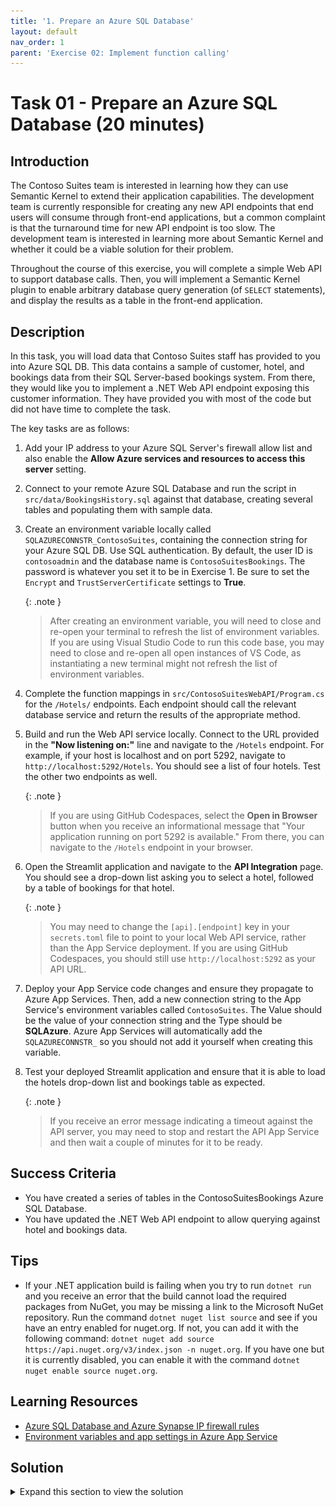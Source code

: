 ```yaml
---
title: '1. Prepare an Azure SQL Database'
layout: default
nav_order: 1
parent: 'Exercise 02: Implement function calling'
---
```


# Task 01 - Prepare an Azure SQL Database (20 minutes)

## Introduction

The Contoso Suites team is interested in learning how they can use Semantic Kernel to extend their application capabilities. The development team is currently responsible for creating any new API endpoints that end users will consume through front-end applications, but a common complaint is that the turnaround time for new API endpoint is too slow. The development team is interested in learning more about Semantic Kernel and whether it could be a viable solution for their problem.

Throughout the course of this exercise, you will complete a simple Web API to support database calls. Then, you will implement a Semantic Kernel plugin to enable arbitrary database query generation (of `SELECT` statements), and display the results as a table in the front-end application.

## Description

In this task, you will load data that Contoso Suites staff has provided to you into Azure SQL DB. This data contains a sample of customer, hotel, and bookings data from their SQL Server-based bookings system. From there, they would like you to implement a .NET Web API endpoint exposing this customer information. They have provided you with most of the code but did not have time to complete the task.

The key tasks are as follows:

1. Add your IP address to your Azure SQL Server's firewall allow list and also enable the **Allow Azure services and resources to access this server** setting.
2. Connect to your remote Azure SQL Database and run the script in `src/data/BookingsHistory.sql` against that database, creating several tables and populating them with sample data.
3. Create an environment variable locally called `SQLAZURECONNSTR_ContosoSuites`, containing the connection string for your Azure SQL DB. Use SQL authentication. By default, the user ID is `contosoadmin` and the database name is `ContosoSuitesBookings`. The password is whatever you set it to be in Exercise 1. Be sure to set the `Encrypt` and `TrustServerCertificate` settings to **True**.

    {: .note }
    > After creating an environment variable, you will need to close and re-open your terminal to refresh the list of environment variables. If you are using Visual Studio Code to run this code base, you may need to close and re-open all open instances of VS Code, as instantiating a new terminal might not refresh the list of environment variables.

4. Complete the function mappings in `src/ContosoSuitesWebAPI/Program.cs` for the `/Hotels/` endpoints. Each endpoint should call the relevant database service and return the results of the appropriate method.
5. Build and run the Web API service locally. Connect to the URL provided in the **"Now listening on:"** line and navigate to the `/Hotels` endpoint. For example, if your host is localhost and on port 5292, navigate to `http://localhost:5292/Hotels`. You should see a list of four hotels. Test the other two endpoints as well.

    {: .note }
    > If you are using GitHub Codespaces, select the **Open in Browser** button when you receive an informational message that "Your application running on port 5292 is available." From there, you can navigate to the `/Hotels` endpoint in your browser.

6. Open the Streamlit application and navigate to the **API Integration** page. You should see a drop-down list asking you to select a hotel, followed by a table of bookings for that hotel.

    {: .note }
    > You may need to change the `[api].[endpoint]` key in your `secrets.toml` file to point to your local Web API service, rather than the App Service deployment. If you are using GitHub Codespaces, you should still use `http://localhost:5292` as your API URL.

7. Deploy your App Service code changes and ensure they propagate to Azure App Services. Then, add a new connection string to the App Service's environment variables called `ContosoSuites`. The Value should be the value of your connection string and the Type should be **SQLAzure**. Azure App Services will automatically add the `SQLAZURECONNSTR_` so you should not add it yourself when creating this variable.
8. Test your deployed Streamlit application and ensure that it is able to load the hotels drop-down list and bookings table as expected.

    {: .note }
    > If you receive an error message indicating a timeout against the API server, you may need to stop and restart the API App Service and then wait a couple of minutes for it to be ready.

## Success Criteria

- You have created a series of tables in the ContosoSuitesBookings Azure SQL Database.
- You have updated the .NET Web API endpoint to allow querying against hotel and bookings data.

## Tips

- If your .NET application build is failing when you try to run `dotnet run` and you receive an error that the build cannot load the required packages from NuGet, you may be missing a link to the Microsoft NuGet repository. Run the command `dotnet nuget list source` and see if you have an entry enabled for nuget.org. If not, you can add it with the following command: `dotnet nuget add source https://api.nuget.org/v3/index.json -n nuget.org`. If you have one but it is currently disabled, you can enable it with the command `dotnet nuget enable source nuget.org`.

## Learning Resources

- [Azure SQL Database and Azure Synapse IP firewall rules](https://learn.microsoft.com/azure/azure-sql/database/firewall-configure?view=azuresql)
- [Environment variables and app settings in Azure App Service](https://learn.microsoft.com/azure/app-service/reference-app-settings?tabs=kudu%2Cdotnet)

## Solution

<details markdown="block">
<summary>Expand this section to view the solution</summary>

- To add your IP address to the Azure SQL Server's firewall allow list, first navigate to [the Azure portal](https://portal.azure.com). From there, find your resource group and select the **SQL server** service. In the **Security** menu on the left-hand side, choose the **Networking** option. Then, select the **Add your client IPv4 address** option in the **Firewall rules** heading. Select the **Allow Azure services and resources to access this server** checkbox and then select **Save** to save your changes.

    ![Allow your machine and Azure resources to connect to this Azure SQL Server.](../../media/Solution/0201_Networking.png)

- If you have a tool such as SQL Server Management Studio or Azure Data Studio already installed, you can connect to your Azure SQL Database via its endpoint--the server name in your SQL connection string. If you do not have a database tool installed, navigate to the **ContosoSuitesBookings** database in your resource group. Then, on the left-hand menu, select the **Query editor (preview)** menu option. Log in with your SQL user name (`contosoadmin` by default) and password. From there, you can paste the contents of `src/data/BookingsHistory.sql` to create the bookings history tables and load them with sample data.
- Create an environment variable locally, giving it the name `SQLAZURECONNSTR_ContosoSuites`. There are several ways to create an environment variable, including `setx` in the Windows command shell, the `$env` variable in PowerShell, and the **Environment Variables** option in the **Advanced** tab of System Properties.

  To perform this in the GitHub Codespaces bash prompt, you can run the following commands:

  ```bash
  SQLAZURECONNSTR_ContosoSuites='Server=tcp:{your server}.database.windows.net,1433;Initial Catalog=ContosoSuitesBookings;Persist Security Info=False;User ID=contosoadmin;Password={your_password};MultipleActiveResultSets=False;Encrypt=True;TrustServerCertificate=False;Connection Timeout=30;'
  export SQLAZURECONNSTR_ContosoSuites
  ```

  {: .note }
  > You will not need to restart your Codespaces instance afterward, though your environment variable will only persist within the context of that terminal window, meaning if you open another terminal session, it will not have knowledge of your environment variable. If you wish to preserve this, you can also add the two commands to the end of your `~/.bashrc` file. That will ensure new terminal sessions also contain the environment variable.

  To perform this in PowerShell, you can run the following command:
  
  ```powershell
  $env:SQLAZURECONNSTR_ContosoSuites = 'Server=tcp:{your server}.database.windows.net,1433;Initial Catalog=ContosoSuitesBookings;Persist Security Info=False;User ID=contosoadmin;Password={your_password};MultipleActiveResultSets=False;Encrypt=True;TrustServerCertificate=False;Connection Timeout=30;'
  ```
  
  Should you wish to create an environment variable using the System Properties user interface, it is possible to do this as well.
  
  ![Creating a new environment variable in Windows](../../media/Solution/0201_EnvironmentVariable.png)
  
  {: .note }
  > After creating an environment variable in Windows, you will need to close and re-open your terminal to refresh the list of environment variables. If you are using   Visual Studio Code to run this code base, you may need to close and re-open all open instances of VS Code, as instantiating a new terminal might not refresh the list of environment variables.
- The completed code for the three Hotels endpoints in `Program.cs` are as follows:

  ```csharp
  app.MapGet("/Hotels", async () => 
  {
      var hotels = await app.Services.GetRequiredService<IDatabaseService>().GetHotels();
      return hotels;
  })
      .WithName("GetHotels")
      .WithOpenApi();
  
  app.MapGet("/Hotels/{hotelId}/Bookings/", async (int hotelId) => 
  {
      var bookings = await app.Services.GetRequiredService<IDatabaseService>().GetBookingsForHotel(hotelId);
      return bookings;
  })
      .WithName("GetBookingsForHotel")
      .WithOpenApi();
  
  app.MapGet("/Hotels/{hotelId}/Bookings/{min_date}", async (int hotelId, DateTime min_date) => 
  {
      var bookings = await app.Services.GetRequiredService<IDatabaseService>().GetBookingsByHotelAndMinimumDate(hotelId, min_date);
      return bookings;
  })
      .WithName("GetRecentBookingsForHotel")
      .WithOpenApi();
  ```

- To run the .NET Web API application, navigate to the `src/ContosoSuitesWebAPI/` folder in your terminal. This terminal should have access to the `SQLAZURECONNSTR_ContosoSuites` environment variable. Then, run the following commands to restore NuGet packages, build the project, and run the project.

    ```csharp
    dotnet restore
    dotnet build
    dotnet run
    ```

- In order to create an environment variable for your App Service, perform the following actions.
  - Navigate back to your resource group in the Azure Portal. Then, select the **App Service** named `{your_unique_id}-api`. In the **Settings** menu, choose the **Environment variables** option. Then, navigate to the **Connection strings** tab and select the **Add** button.

     ![Creating a new environment variable for an Azure App Service](../../media/Solution/0201_AddEnvironmentVariable1.png)

  - Enter `ContosoSuites` as the Name and then fill in your connection string for Value. For Type, select **SQLAzure** from the drop-down. Then, select the **Save** button to save this environment variable.

     ![Filling in details for the new environment variable for an Azure App Service](../../media/Solution/0201_AddEnvironmentVariable2.png)

    After saving your changes, select the **Apply** button to finish saving the new connection string. This will restart your API service.

</details>
